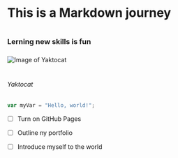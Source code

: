 # <h1> This is a Markdown journey <h1>
# <h3> Lerning new skills is fun <h3>


![Image of Yaktocat](https://octodex.github.com/images/yaktocat.png)
# <h6> Yaktocat <h6>


``` javascript
var myVar = "Hello, world!";
```

- [ ] Turn on GitHub Pages
- [ ] Outline ny portfolio
- [ ] Introduce myself to the world


